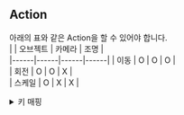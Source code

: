 
## Action

아래의 표와 같은 Action을 할 수 있어야 합니다.  
|  | 오브젝트 | 카메라 | 조명 |  
|------|------|------|------|
| 이동   |    O   |    O   |   O  |  
| 회전   | O | O | X |  
| 스케일 | O | X | X |  
  

<details>
  <summary>
    키 매핑
  </summary>
  이미지와 같이 키보드를 매핑했습니다.
  <img width="840" height="528" alt="image" src="https://github.com/user-attachments/assets/8f56c910-2c95-4094-b40a-b295ba1074aa" />  
</details>




  


